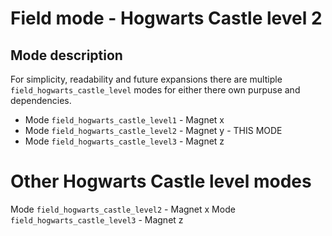 
# Field mode - Hogwarts Castle level 2

## Mode description

For simplicity, readability and future expansions there are multiple `field_hogwarts_castle_level` modes for either there own purpuse and dependencies.
  - Mode `field_hogwarts_castle_level1` - Magnet x
  - Mode `field_hogwarts_castle_level2` - Magnet y - THIS MODE
  - Mode `field_hogwarts_castle_level3` - Magnet z

# Other Hogwarts Castle level modes

Mode `field_hogwarts_castle_level2` - Magnet x
Mode `field_hogwarts_castle_level3` - Magnet z